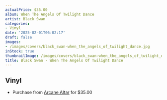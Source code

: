 ```yaml
---
actualPrice: $35.00
album: When The Angels Of Twilight Dance
artist: Black Swan
categories:
- Vinyl
date: '2025-02-01T06:02:17'
draft: false
images:
- /images/covers/black_swan-when_the_angels_of_twilight_dance.jpg
inStock: true
thumbnailImage: /images/covers/black_swan-when_the_angels_of_twilight_dance-thumb.jpg
title: Black Swan - When The Angels Of Twilight Dance
---
```


## Vinyl
* Purchase from [Arcane Altar](https://arcanealtar.bigcartel.com/product/black-swan-when-the-angels-of-twilight-dance-12-lp) for $35.00
